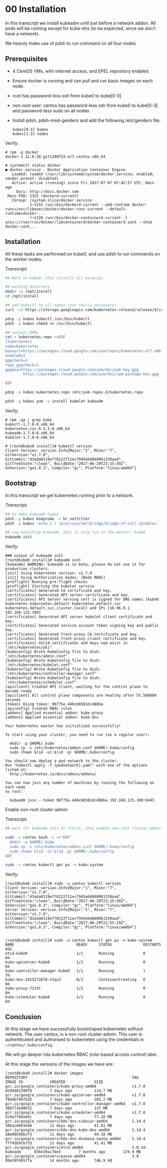 # 00 Installation

In this transcript we install kubeadm  until just before a network addon. All pods will be running except for kube-dns (to be expected, since we don't have a network).

We heavily make use of pdsh to run command on all four nodes.

## Prerequisites

* 4 CentOS VMs, with internet access, and EPEL repository enabled
* Ensure docker is running and can pull and run basic images on each node.
* root has password-less ssh from kube0 to kube[0-3]
* non-root user: centos has  password-less ssh from kube0 to kube[0-3] and password-less sudo on all nodes
* Install pdsh, pdsh-mod-genders and add the following /etc/genders file:

    ```
    kubes[0-3] kubes
    kubes[1-3] nodes
    ```

Verify:

```
# rpm -q docker
docker-1.12.6-28.git1398f24.el7.centos.x86_64

# systemctl status docker
● docker.service - Docker Application Container Engine
   Loaded: loaded (/usr/lib/systemd/system/docker.service; enabled; vendor preset: disabled)
   Active: active (running) since Fri 2017-07-07 07:42:57 UTC; 6min ago
     Docs: http://docs.docker.com
 Main PID: 1315 (dockerd-current)
   CGroup: /system.slice/docker.service
           ├─1315 /usr/bin/dockerd-current --add-runtime docker-runc=/usr/libexec/docker/docker-runc-current --default-runtime=docker-...
           └─1320 /usr/bin/docker-containerd-current -l unix:///var/run/docker/libcontainerd/docker-containerd.sock --shim docker-cont...
```

## Installation

All these tasks are performed on kube0, and use pdsh to run commands on the worker nodes.

*Transcript*:

```sh
## Work on kube0, this installs all binaries

## working directory
mkdir -p /opt/install
cd /opt/install

## add kubectl to all nodes (not really necessary)
curl -LO https://storage.googleapis.com/kubernetes-release/release/$(curl -s https://storage.googleapis.com/kubernetes-release/release/stable.txt)/bin/linux/amd64/kubectl

pdcp -g kubes kubectl /usr/bin/kubectl
pdsh -g kubes chmod +x /usr/bin/kubectl

## install RPMs
cat > kubernetes.repo <<EOF
[kubernetes]
name=Kubernetes
baseurl=https://packages.cloud.google.com/yum/repos/kubernetes-el7-x86_64
enabled=1
gpgcheck=1
repo_gpgcheck=1
gpgkey=https://packages.cloud.google.com/yum/doc/yum-key.gpg
        https://packages.cloud.google.com/yum/doc/rpm-package-key.gpg

EOF

pdcp -g kubes kubernetes.repo /etc/yum.repos.d/kubernetes.repo

pdsh -g kubes yum -y install kubelet kubeadm
```

Verify:

```
# rpm -qa | grep kube
kubectl-1.7.0-0.x86_64
kubernetes-cni-0.5.1-0.x86_64
kubeadm-1.7.0-0.x86_64
kubelet-1.7.0-0.x86_64

# [root@kube0 install]# kubectl version
Client Version: version.Info{Major:"1", Minor:"7", GitVersion:"v1.7.0", GitCommit:"d3ada0119e776222f11ec7945e6d860061339aad", GitTreeState:"clean", BuildDate:"2017-06-29T23:15:59Z", GoVersion:"go1.8.3", Compiler:"gc", Platform:"linux/amd64"}

```

## Bootstrap

In this transcript we get kubernetes running prior to a network.

*Transcript*:

```sh
## to make kubeadm happy
pdsh -g kubes modprobe -v br_netfilter
pdsh -g kubes 'echo 1 > /proc/sys/net/bridge/bridge-nf-call-iptables'

## now bootstrap kubeadm, this is only run on the master: kube0
kubeadm init

```

Verify:
```
### output of kubeadm init
[root@kube0 install]# kubeadm init
[kubeadm] WARNING: kubeadm is in beta, please do not use it for production clusters.
[init] Using Kubernetes version: v1.7.0
[init] Using Authorization modes: [Node RBAC]
[preflight] Running pre-flight checks
[preflight] Starting the kubelet service
[certificates] Generated CA certificate and key.
[certificates] Generated API server certificate and key.
[certificates] API Server serving cert is signed for DNS names [kube0 kubernetes kubernetes.default kubernetes.default.svc kubernetes.default.svc.cluster.local] and IPs [10.96.0.1 192.168.125.100]
[certificates] Generated API server kubelet client certificate and key.
[certificates] Generated service account token signing key and public key.
[certificates] Generated front-proxy CA certificate and key.
[certificates] Generated front-proxy client certificate and key.
[certificates] Valid certificates and keys now exist in "/etc/kubernetes/pki"
[kubeconfig] Wrote KubeConfig file to disk: "/etc/kubernetes/admin.conf"
[kubeconfig] Wrote KubeConfig file to disk: "/etc/kubernetes/kubelet.conf"
[kubeconfig] Wrote KubeConfig file to disk: "/etc/kubernetes/controller-manager.conf"
[kubeconfig] Wrote KubeConfig file to disk: "/etc/kubernetes/scheduler.conf"
[apiclient] Created API client, waiting for the control plane to become ready
[apiclient] All control plane components are healthy after 55.500900 seconds
[token] Using token: 96f75e.440cb6581dc488ba
[apiconfig] Created RBAC rules
[addons] Applied essential addon: kube-proxy
[addons] Applied essential addon: kube-dns

Your Kubernetes master has initialized successfully!

To start using your cluster, you need to run (as a regular user):

  mkdir -p $HOME/.kube
  sudo cp -i /etc/kubernetes/admin.conf $HOME/.kube/config
  sudo chown $(id -u):$(id -g) $HOME/.kube/config

You should now deploy a pod network to the cluster.
Run "kubectl apply -f [podnetwork].yaml" with one of the options listed at:
  http://kubernetes.io/docs/admin/addons/

You can now join any number of machines by running the following on each node
as root:

  kubeadm join --token 96f75e.440cb6581dc488ba 192.168.125.100:6443
```

Enable non-root cluster admin:

*Transcript*:
```sh
## wait for kubeadm init to finish, then enable non-root cluster-admin user

sudo -u centos bash -s <<'EOF'
  mkdir -p $HOME/.kube
  sudo cp -i /etc/kubernetes/admin.conf $HOME/.kube/config
  sudo chown $(id -u):$(id -g) $HOME/.kube/config
EOF

sudo -u centos kubectl get po -n kube-system
```

Verify:
```
[root@kube0 install]# sudo -u centos kubectl version
Client Version: version.Info{Major:"1", Minor:"7", GitVersion:"v1.7.0", GitCommit:"d3ada0119e776222f11ec7945e6d860061339aad", GitTreeState:"clean", BuildDate:"2017-06-29T23:15:59Z", GoVersion:"go1.8.3", Compiler:"gc", Platform:"linux/amd64"}
Server Version: version.Info{Major:"1", Minor:"7", GitVersion:"v1.7.0", GitCommit:"d3ada0119e776222f11ec7945e6d860061339aad", GitTreeState:"clean", BuildDate:"2017-06-29T22:55:19Z", GoVersion:"go1.8.3", Compiler:"gc", Platform:"linux/amd64"}


[root@kube0 install]# sudo -u centos kubectl get po -n kube-system
NAME                            READY     STATUS              RESTARTS   AGE
etcd-kube0                      1/1       Running             0          6m
kube-apiserver-kube0            1/1       Running             0          6m
kube-controller-manager-kube0   1/1       Running             1          7m
kube-dns-2425271678-n3qv2       0/3       ContainerCreating   0          6m
kube-proxy-72t5t                1/1       Running             0          6m
kube-scheduler-kube0            1/1       Running             0          6m
```


## Conclusion

At this stage we have successfully bootstraped kubernetes without network. The user centos, is a non-root cluster-admin. This user is authenticated and authorised to kubernetes using the credentials in `~/centos/.kube/config`.

We will go deeper into kubernetes RBAC (role-based access control) later.

At this stage the versions of the images we have are:

```
[root@kube0 install]# docker images
REPOSITORY                                               TAG                 IMAGE ID            CREATED             SIZE
gcr.io/google_containers/kube-proxy-amd64                v1.7.0              d2d44013d0f8        7 days ago          114.7 MB
gcr.io/google_containers/kube-apiserver-amd64            v1.7.0              f0d4b746fb2b        7 days ago          185.2 MB
gcr.io/google_containers/kube-controller-manager-amd64   v1.7.0              36bf73ed0632        7 days ago          137 MB
gcr.io/google_containers/kube-scheduler-amd64            v1.7.0              5c9a7f60a95c        7 days ago          77.16 MB
gcr.io/google_containers/k8s-dns-sidecar-amd64           1.14.4              38bac66034a6        11 days ago         41.81 MB
gcr.io/google_containers/k8s-dns-kube-dns-amd64          1.14.4              a8e00546bcf3        11 days ago         49.38 MB
gcr.io/google_containers/k8s-dns-dnsmasq-nanny-amd64     1.14.4              f7f45b9cb733        11 days ago         41.41 MB
gcr.io/google_containers/etcd-amd64                      3.0.14-kubeadm      856e39ac7be3        7 months ago        174.9 MB
gcr.io/google_containers/pause-amd64                     3.0                 99e59f495ffa        14 months ago       746.9 kB
```